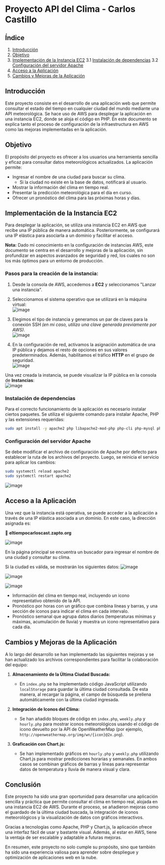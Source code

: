 # Proyecto API del Clima - Carlos Castillo

## Índice
1. [Introducción](#id1)
2. [Objetivo](#id2)
3. [Implementación de la Instancia EC2](#id3)
   3.1 [Instalación de dependencias](#3.1)
   3.2 [Configuración del servidor Apache](#3.2)
4. [Acceso a la Aplicación](#id4)
5. [Cambios y Mejoras de la Aplicación](#id5)

## Introducción <a name="id1"></a>

Este proyecto consiste en el desarrollo de una aplicación web que permite consultar el estado del tiempo en cualquier ciudad del mundo mediante una API meteorológica. Se hace uso de AWS para desplegar la aplicación en una instancia EC2, donde se aloja el código en PHP. En este documento se explica tanto el proceso de configuración de la infraestructura en AWS como las mejoras implementadas en la aplicación.

## Objetivo <a name="id2"></a>

El propósito del proyecto es ofrecer a los usuarios una herramienta sencilla y eficaz para consultar datos meteorológicos actualizados. La aplicación permite:
- Ingresar el nombre de una ciudad para buscar su clima.
  - Si la ciudad no existe en la base de datos, notificará al usuario.
- Mostrar la información del clima en tiempo real.
- Presentar la predicción meteorológica para el día en curso.
- Ofrecer un pronóstico del clima para las próximas horas y días.

## Implementación de la Instancia EC2 <a name="id3"></a>

Para desplegar la aplicación, se utiliza una instancia EC2 en AWS que recibe una IP pública de manera automática. Posteriormente, se configurará una IP elástica para asociarla a un dominio y facilitar el acceso.

**Nota:** Dado mi conocimiento en la configuración de instancias AWS, este documento se centra en el desarrollo y mejoras de la aplicación, sin profundizar en aspectos avanzados de seguridad y red, los cuales no son los más óptimos para un entorno de producción.

### Pasos para la creación de la instancia:

1. Desde la consola de AWS, accedemos a **EC2** y seleccionamos "Lanzar una instancia".

2. Seleccionamos el sistema operativo que se utilizará en la máquina virtual:  
   ![image](https://github.com/user-attachments/assets/e4e722e4-1b22-4be1-b2f5-65bee382ead8)

3. Elegimos el tipo de instancia y generamos un par de claves para la conexión SSH *(en mi caso, utilizo una clave generada previamente por AWS)*.  
   ![image](https://github.com/user-attachments/assets/8bfa0040-2a8a-40ef-a665-1fcbf23c9666)

4. En la configuración de red, activamos la asignación automática de una IP pública y dejamos el resto de opciones en sus valores predeterminados. Además, habilitamos el tráfico **HTTP** en el grupo de seguridad.  
   ![image](https://github.com/user-attachments/assets/93c0269f-6ef4-4a67-bee8-f0e3e0741c58)

Una vez creada la instancia, se puede visualizar la IP pública en la consola de **Instancias**:  
![image](https://github.com/user-attachments/assets/dac8a10c-bfa7-457b-bd10-05f0704779a7)

### Instalación de dependencias <a name="3.1"></a>

Para el correcto funcionamiento de la aplicación es necesario instalar ciertos paquetes. Se utiliza el siguiente comando para instalar Apache, PHP y las extensiones requeridas:

```bash
sudo apt install -y apache2 php libapache2-mod-php php-cli php-mysql php-json php-gd php-curl php-mbstring php-xml
```

### Configuración del servidor Apache <a name="3.2"></a>

Se debe modificar el archivo de configuración de Apache por defecto para establecer la ruta de los archivos del proyecto. Luego, se reinicia el servicio para aplicar los cambios:

```bash
sudo systemctl reload apache2
sudo systemctl restart apache2
```

![image](https://github.com/user-attachments/assets/3bef8513-0d42-4a57-90d8-9ac85fc09be7)

## Acceso a la Aplicación <a name="id4"></a>

Una vez que la instancia está operativa, se puede acceder a la aplicación a través de una IP elástica asociada a un dominio. En este caso, la dirección asignada es:

🔗 **eltiempocarloscast.zapto.org**

![image](https://github.com/user-attachments/assets/d78c4f29-b441-4276-b856-9b0f103d9590)

En la página principal se encuentra un buscador para ingresar el nombre de una ciudad y consultar su clima.

Si la ciudad es válida, se mostrarán los siguientes datos:
![image](https://github.com/user-attachments/assets/6bd614b9-fa01-4ad4-a44d-fc43ef434e64)

![image](https://github.com/user-attachments/assets/3dee13f0-20ec-48af-be7a-082cf4821f5b)

![image](https://github.com/user-attachments/assets/8b1bbf07-abf5-4643-b1a3-f15543443c3e)


- Información del clima en tiempo real, incluyendo un icono representativo obtenido de la API.
- Pronóstico por horas con un gráfico que combina líneas y barras, y una sección de iconos para indicar el clima en cada intervalo.
- Pronóstico semanal que agrupa datos diarios (temperaturas mínimas y máximas, acumulación de lluvia) y muestra un icono representativo para cada día.

## Cambios y Mejoras de la Aplicación <a name="id5"></a>

A lo largo del desarrollo se han implementado las siguientes mejoras y se han actualizado los archivos correspondientes para facilitar la colaboración del equipo:


1. **Almacenamiento de la Última Ciudad Buscada:**
   - En `index.php` se ha implementado código JavaScript utilizando `localStorage` para guardar la última ciudad consultada. De esta manera, al recargar la página, el campo de búsqueda se prellena automáticamente con la última ciudad ingresada.

2. **Integración de Iconos del Clima:**
   - Se han añadido bloques de código en `index.php`, `weekly.php` y `hourly.php` para mostrar iconos meteorológicos usando el código de icono devuelto por la API de OpenWeatherMap (por ejemplo, `http://openweathermap.org/img/wn/{icon}@2x.png`).

3. **Graficación con Chart.js:**
   - Se han implementado gráficos en `hourly.php` y `weekly.php` utilizando Chart.js para mostrar predicciones horarias y semanales. En ambos casos se combinan gráficos de barras y líneas para representar datos de temperatura y lluvia de manera visual y clara.

## Conclusión
Este proyecto ha sido una gran oportunidad para desarrollar una aplicación sencilla y práctica que permite consultar el clima en tiempo real, alojada en una instancia EC2 de AWS. Durante el proceso, se añadieron mejoras como el guardado de la última ciudad buscada, la integración de iconos meteorológicos y la visualización de datos con gráficos interactivos.

Gracias a tecnologías como Apache, PHP y Chart.js, la aplicación ofrece una interfaz fácil de usar y bastante visual. Además, al estar en AWS, tiene la ventaja de ser escalable y adaptable a futuras mejoras.

En resumen, este proyecto no solo cumple su propósito, sino que también ha sido una experiencia valiosa para aprender sobre despliegue y optimización de aplicaciones web en la nube.
